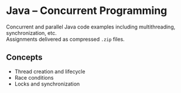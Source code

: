 # Java – Concurrent Programming

Concurrent and parallel Java code examples including multithreading, synchronization, etc.  
Assignments delivered as compressed `.zip` files.

## Concepts
- Thread creation and lifecycle
- Race conditions
- Locks and synchronization
